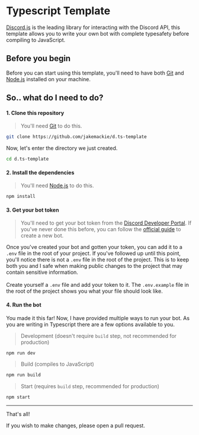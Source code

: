 # Typescript Template
[Discord.js](https://discord.js.org/) is the leading library for interacting with the Discord API, this template allows you to write your own bot with complete typesafety before compiling to JavaScript.

## Before you begin
Before you can start using this template, you'll need to have both [Git](https://git-scm.com/) and [Node.js](https://nodejs.org/en/) installed on your machine.

## So.. what do I need to do?
#### 1. Clone this repository
> You'll need [Git](https://git-scm.com/) to do this.
```bash
git clone https://github.com/jakemackie/d.ts-template
```
Now, let's enter the directory we just created.
```bash
cd d.ts-template
```

#### 2. Install the dependencies
> You'll need [Node.js](https://nodejs.org/en/) to do this.
```bash
npm install
```

#### 3. Get your bot token
> You'll need to get your bot token from the [Discord Developer Portal](https://discord.com/developers/applications). If you've never done this before, you can follow the [official guide](https://discordjs.guide/preparations/setting-up-a-bot-application.html#creating-your-bot) to create a new bot.

Once you've created your bot and gotten your token, you can add it to a `.env` file in the root of your project. If you've followed up until this point, you'll notice there is not a `.env` file in the root of the project. This is to keep both you and I safe when making public changes to the project that may contain sensitive information.
<br />
<br />
Create yourself a `.env` file and add your token to it. The `.env.example` file in the root of the project shows you what your file should look like.

#### 4. Run the bot
You made it this far! Now, I have provided multiple ways to run your bot. As you are writing in Typescript there are a few options available to you.

> Development (doesn't require `build` step, not recommended for production)
```bash
npm run dev
```
> Build (compiles to JavaScript)
```bash
npm run build
```
> Start (requires `build` step, recommended for production)
```bash
npm start
```

---
That's all!

If you wish to make changes, please open a pull request.